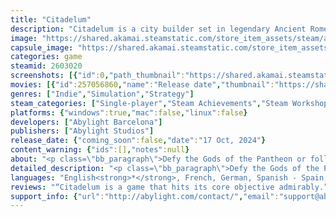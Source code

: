 ```yaml
---
title: "Citadelum"
description: "Citadelum is a city builder set in legendary Ancient Rome. Build your own settlement, gather resources and evolve it into a magnificent city. Explore the world, trade and lead your mighty legions in epic tactical battles. Earn the favor of the Gods or challenge them, if you dare."
image: "https://shared.akamai.steamstatic.com/store_item_assets/steam/apps/2603020/header.jpg?t=1732016813"
capsule_image: "https://shared.akamai.steamstatic.com/store_item_assets/steam/apps/2603020/559011671086aca77472e9382fc5e7f99a8a748a/capsule_231x87.jpg?t=1732016813"
categories: game
steamid: 2603020
screenshots: [{"id":0,"path_thumbnail":"https://shared.akamai.steamstatic.com/store_item_assets/steam/apps/2603020/ss_5d04d2a461f40fa9e8df1b887d8bd413ebe52036.600x338.jpg?t=1732016813","path_full":"https://shared.akamai.steamstatic.com/store_item_assets/steam/apps/2603020/ss_5d04d2a461f40fa9e8df1b887d8bd413ebe52036.1920x1080.jpg?t=1732016813"},{"id":1,"path_thumbnail":"https://shared.akamai.steamstatic.com/store_item_assets/steam/apps/2603020/ss_b98823b283f4156faec843495da61d69c5f1e636.600x338.jpg?t=1732016813","path_full":"https://shared.akamai.steamstatic.com/store_item_assets/steam/apps/2603020/ss_b98823b283f4156faec843495da61d69c5f1e636.1920x1080.jpg?t=1732016813"},{"id":2,"path_thumbnail":"https://shared.akamai.steamstatic.com/store_item_assets/steam/apps/2603020/ss_34b521f2563a427b344b015f267f758f2d644fd1.600x338.jpg?t=1732016813","path_full":"https://shared.akamai.steamstatic.com/store_item_assets/steam/apps/2603020/ss_34b521f2563a427b344b015f267f758f2d644fd1.1920x1080.jpg?t=1732016813"},{"id":3,"path_thumbnail":"https://shared.akamai.steamstatic.com/store_item_assets/steam/apps/2603020/ss_eec7144a71ceeb2ed4009c0f20e8dfa7968a1323.600x338.jpg?t=1732016813","path_full":"https://shared.akamai.steamstatic.com/store_item_assets/steam/apps/2603020/ss_eec7144a71ceeb2ed4009c0f20e8dfa7968a1323.1920x1080.jpg?t=1732016813"},{"id":4,"path_thumbnail":"https://shared.akamai.steamstatic.com/store_item_assets/steam/apps/2603020/ss_b97d605842b91a76cd56a7e125b48a931703a5fe.600x338.jpg?t=1732016813","path_full":"https://shared.akamai.steamstatic.com/store_item_assets/steam/apps/2603020/ss_b97d605842b91a76cd56a7e125b48a931703a5fe.1920x1080.jpg?t=1732016813"},{"id":5,"path_thumbnail":"https://shared.akamai.steamstatic.com/store_item_assets/steam/apps/2603020/ss_a3c077edbead23cf53f4329cbc84624bab4bd3c0.600x338.jpg?t=1732016813","path_full":"https://shared.akamai.steamstatic.com/store_item_assets/steam/apps/2603020/ss_a3c077edbead23cf53f4329cbc84624bab4bd3c0.1920x1080.jpg?t=1732016813"},{"id":6,"path_thumbnail":"https://shared.akamai.steamstatic.com/store_item_assets/steam/apps/2603020/ss_8816d65839ab4e1b8931d9cfcaf044e7a8774570.600x338.jpg?t=1732016813","path_full":"https://shared.akamai.steamstatic.com/store_item_assets/steam/apps/2603020/ss_8816d65839ab4e1b8931d9cfcaf044e7a8774570.1920x1080.jpg?t=1732016813"},{"id":7,"path_thumbnail":"https://shared.akamai.steamstatic.com/store_item_assets/steam/apps/2603020/ss_90302d2497e3cc6347f24b5f11b542bba813dc2f.600x338.jpg?t=1732016813","path_full":"https://shared.akamai.steamstatic.com/store_item_assets/steam/apps/2603020/ss_90302d2497e3cc6347f24b5f11b542bba813dc2f.1920x1080.jpg?t=1732016813"},{"id":8,"path_thumbnail":"https://shared.akamai.steamstatic.com/store_item_assets/steam/apps/2603020/ss_0dbe8f367f42f44fab65a578ac94fbdbaceb3d3f.600x338.jpg?t=1732016813","path_full":"https://shared.akamai.steamstatic.com/store_item_assets/steam/apps/2603020/ss_0dbe8f367f42f44fab65a578ac94fbdbaceb3d3f.1920x1080.jpg?t=1732016813"},{"id":9,"path_thumbnail":"https://shared.akamai.steamstatic.com/store_item_assets/steam/apps/2603020/ss_ad01d3aacc645bc94f70b66b658f069f49980d7b.600x338.jpg?t=1732016813","path_full":"https://shared.akamai.steamstatic.com/store_item_assets/steam/apps/2603020/ss_ad01d3aacc645bc94f70b66b658f069f49980d7b.1920x1080.jpg?t=1732016813"}]
movies: [{"id":257056860,"name":"Release date","thumbnail":"https://shared.akamai.steamstatic.com/store_item_assets/steam/apps/257056860/movie.293x165.jpg?t=1729772217","webm":{"480":"http://video.akamai.steamstatic.com/store_trailers/257056860/movie480_vp9.webm?t=1729772217","max":"http://video.akamai.steamstatic.com/store_trailers/257056860/movie_max_vp9.webm?t=1729772217"},"mp4":{"480":"http://video.akamai.steamstatic.com/store_trailers/257056860/movie480.mp4?t=1729772217","max":"http://video.akamai.steamstatic.com/store_trailers/257056860/movie_max.mp4?t=1729772217"},"highlight":true},{"id":257068026,"name":"Workshop editors","thumbnail":"https://shared.akamai.steamstatic.com/store_item_assets/steam/apps/257068026/c88f4cc71a15d5d9caf59d848dd60407a4b0325c/movie_600x337.jpg?t=1729772222","webm":{"480":"http://video.akamai.steamstatic.com/store_trailers/257068026/movie480_vp9.webm?t=1729772222","max":"http://video.akamai.steamstatic.com/store_trailers/257068026/movie_max_vp9.webm?t=1729772222"},"mp4":{"480":"http://video.akamai.steamstatic.com/store_trailers/257068026/movie480.mp4?t=1729772222","max":"http://video.akamai.steamstatic.com/store_trailers/257068026/movie_max.mp4?t=1729772222"},"highlight":true}]
genres: ["Indie","Simulation","Strategy"]
steam_categories: ["Single-player","Steam Achievements","Steam Workshop","Steam Cloud","Includes level editor","Family Sharing"]
platforms: {"windows":true,"mac":false,"linux":false}
developers: ["Abylight Barcelona"]
publishers: ["Abylight Studios"]
release_date: {"coming_soon":false,"date":"17 Oct, 2024"}
content_warning: {"ids":[],"notes":null}
about: "<p class=\"bb_paragraph\">Defy the Gods of the Pantheon or follow their will. Become the master of oh so many lives and destiny of so few in this twist to the genre face to face with the old deities.</p><p class=\"bb_paragraph\"><img class=\"bb_img\" src=\"https://shared.akamai.steamstatic.com/store_item_assets/steam/apps/2603020/extras/01_citadelum.gif?t=1732016813\" /></p><p class=\"bb_paragraph\"><strong>Build your settlement.</strong> Gather and refine resources from forests and quarries, breed animals, grow vegetables, fish and make wine, so you can keep your population healthy and fed. Improve your buildings and ensure water supply with aqueducts. Welcome citizens to your village as artisans, farmers, carpenters... or train them to join your legions in different units. Towers and walls will protect your village from barbarian attacks, while it grows into a magnificent city.</p><p class=\"bb_paragraph\"><img class=\"bb_img\" src=\"https://shared.akamai.steamstatic.com/store_item_assets/steam/apps/2603020/extras/02_citadelum.gif?t=1732016813\" /></p><p class=\"bb_paragraph\"><strong>Expand.</strong> Explore the world map, free villages under siege and experience the power of the most advanced armies of the era: the legion, engaging in tactical auto-battle combat. Once the territory is secured, you can set trade routes, import exotic resources and scale up your economy. Send out your explorers to find a collection of mythological objects that will help you in your expansion and complete missions for the Senate.</p><p class=\"bb_paragraph\">  </p><p class=\"bb_paragraph\"><img class=\"bb_img\" src=\"https://shared.akamai.steamstatic.com/store_item_assets/steam/apps/2603020/extras/03b_citadelum.gif?t=1732016813\" /></p><p class=\"bb_paragraph\"><strong>Honour.</strong> Rise to the pantheon and gain the favor of the gods. Build temples, make offerings so they will grant you gifts. But beware, because gods behave in a capricious and ruthless manner; worship one of them and you may suffer the wrath of another. Interaction with deities allows a non linear, replayable narrative, full of mythical encounters. Prepare to be amazed when they come down to earth and help you, or tremble with fear if they punish your people. </p><p class=\"bb_paragraph\"><img class=\"bb_img\" src=\"https://shared.akamai.steamstatic.com/store_item_assets/steam/apps/2603020/extras/04_citadelum.gif?t=1732016813\" /></p><p class=\"bb_paragraph\"><strong>City Building, evolved.</strong> Citadelum presents a unique three layered gameplay, based in city building core mechanics, strategic expansion and commerce, and the role of the gods. You will find different missions, artifacts and challenges in every playthrough.</p>"
detailed_description: "<p class=\"bb_paragraph\">Defy the Gods of the Pantheon or follow their will. Become the master of oh so many lives and destiny of so few in this twist to the genre face to face with the old deities.</p><p class=\"bb_paragraph\"><img class=\"bb_img\" src=\"https://shared.akamai.steamstatic.com/store_item_assets/steam/apps/2603020/extras/01_citadelum.gif?t=1732016813\" /></p><p class=\"bb_paragraph\"><strong>Build your settlement.</strong> Gather and refine resources from forests and quarries, breed animals, grow vegetables, fish and make wine, so you can keep your population healthy and fed. Improve your buildings and ensure water supply with aqueducts. Welcome citizens to your village as artisans, farmers, carpenters... or train them to join your legions in different units. Towers and walls will protect your village from barbarian attacks, while it grows into a magnificent city.</p><p class=\"bb_paragraph\"><img class=\"bb_img\" src=\"https://shared.akamai.steamstatic.com/store_item_assets/steam/apps/2603020/extras/02_citadelum.gif?t=1732016813\" /></p><p class=\"bb_paragraph\"><strong>Expand.</strong> Explore the world map, free villages under siege and experience the power of the most advanced armies of the era: the legion, engaging in tactical auto-battle combat. Once the territory is secured, you can set trade routes, import exotic resources and scale up your economy. Send out your explorers to find a collection of mythological objects that will help you in your expansion and complete missions for the Senate.</p><p class=\"bb_paragraph\">  </p><p class=\"bb_paragraph\"><img class=\"bb_img\" src=\"https://shared.akamai.steamstatic.com/store_item_assets/steam/apps/2603020/extras/03b_citadelum.gif?t=1732016813\" /></p><p class=\"bb_paragraph\"><strong>Honour.</strong> Rise to the pantheon and gain the favor of the gods. Build temples, make offerings so they will grant you gifts. But beware, because gods behave in a capricious and ruthless manner; worship one of them and you may suffer the wrath of another. Interaction with deities allows a non linear, replayable narrative, full of mythical encounters. Prepare to be amazed when they come down to earth and help you, or tremble with fear if they punish your people. </p><p class=\"bb_paragraph\"><img class=\"bb_img\" src=\"https://shared.akamai.steamstatic.com/store_item_assets/steam/apps/2603020/extras/04_citadelum.gif?t=1732016813\" /></p><p class=\"bb_paragraph\"><strong>City Building, evolved.</strong> Citadelum presents a unique three layered gameplay, based in city building core mechanics, strategic expansion and commerce, and the role of the gods. You will find different missions, artifacts and challenges in every playthrough.</p>"
languages: "English<strong>*</strong>, French, German, Spanish - Spain, Japanese, Russian, Simplified Chinese, Portuguese - Brazil<br><strong>*</strong>languages with full audio support"
reviews: "“Citadelum is a game that hits its core objective admirably.”<br />\r\nGinxTV<br />\r\n<br />\r\n“Citadelum successfully channels the spirit and charm of classic genre entries.”<br />\r\nSports Illustrated<br />\r\n<br />\r\n“The perfect videogame to fall in love with strategy.”<br />\r\nVidaextra<br />\r\n"
support_info: {"url":"http://abylight.com/contact/","email":"support@abylight.com"}
---
```


